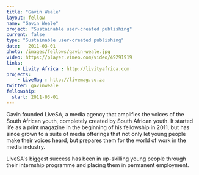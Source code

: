 ```yaml
---
title: "Gavin Weale"
layout: fellow
name: "Gavin Weale"
project: "Sustainable user-created publishing"
current: false
type: "Sustainable user-created publishing"
date:   2011-03-01
photo: /images/fellows/gavin-weale.jpg
video: https://player.vimeo.com/video/49291919
links:
    - Livity Africa : http://livityafrica.com
projects:
    - LiveMag : http://livemag.co.za
twitter: gavinweale
fellowship:
  start: 2011-03-01
---
```

Gavin founded LiveSA, a media agency that amplifies the voices of the South African youth, completely created by South African youth. It started life as a print magazine in the beginning of his fellowship in 2011, but has since grown to a suite of media offerings that not only let young people make their voices heard, but prepares them for the world of work in the media industry.

LiveSA's biggest success has been in up-skilling young people through their internship programme and placing them in permanent employment.

